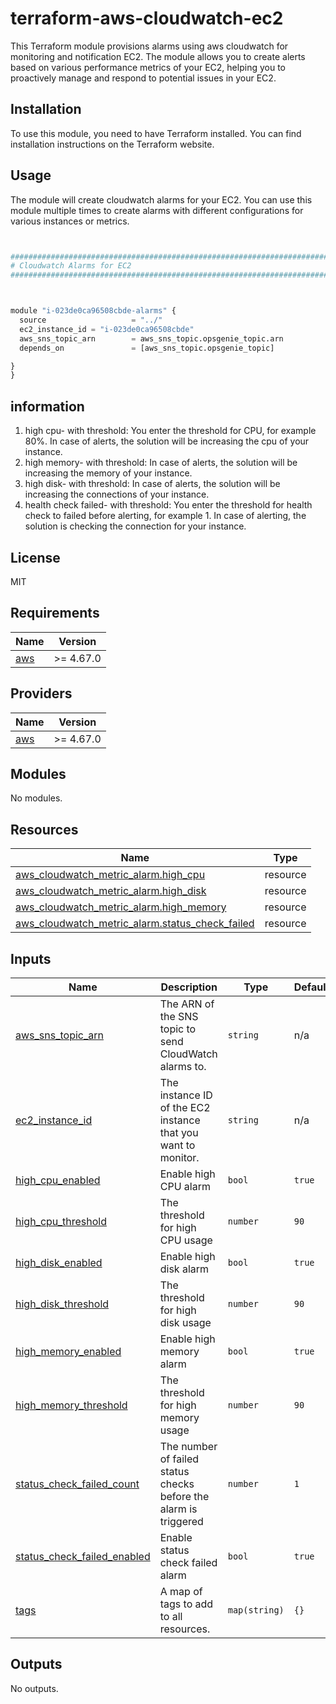 # terraform-aws-cloudwatch-ec2

This Terraform module provisions alarms using aws cloudwatch for monitoring and notification EC2. The module allows you to create alerts based on various performance metrics of your EC2, helping you to proactively manage and respond to potential issues in your EC2.

## Installation

To use this module, you need to have Terraform installed. You can find installation instructions on the Terraform website.

## Usage

The module will create cloudwatch alarms for your EC2. You can use this module multiple times to create alarms with different configurations for various instances or metrics.

```python


################################################################################
# Cloudwatch Alarms for EC2
################################################################################



module "i-023de0ca96508cbde-alarms" {
  source                   = "../"
  ec2_instance_id = "i-023de0ca96508cbde"
  aws_sns_topic_arn        = aws_sns_topic.opsgenie_topic.arn
  depends_on               = [aws_sns_topic.opsgenie_topic]

}
}


```

## information

1. high cpu- with threshold:
   You enter the threshold for CPU, for example 80%. In case of alerts, the solution will be increasing the cpu of your instance.
2. high memory- with threshold:
   In case of alerts, the solution will be increasing the memory of your instance.
3. high disk- with threshold:
   In case of alerts, the solution will be increasing the connections of your instance.
4. health check failed- with threshold:
   You enter the threshold for health check to failed before alerting, for example 1.
   In case of alerting, the solution is checking the connection for your instance. 

## License

MIT

<!-- BEGIN_TF_DOCS -->
## Requirements

| Name | Version |
|------|---------|
| <a name="requirement_aws"></a> [aws](#requirement\_aws) | >= 4.67.0 |

## Providers

| Name | Version |
|------|---------|
| <a name="provider_aws"></a> [aws](#provider\_aws) | >= 4.67.0 |

## Modules

No modules.

## Resources

| Name | Type |
|------|------|
| [aws_cloudwatch_metric_alarm.high_cpu](https://registry.terraform.io/providers/hashicorp/aws/latest/docs/resources/cloudwatch_metric_alarm) | resource |
| [aws_cloudwatch_metric_alarm.high_disk](https://registry.terraform.io/providers/hashicorp/aws/latest/docs/resources/cloudwatch_metric_alarm) | resource |
| [aws_cloudwatch_metric_alarm.high_memory](https://registry.terraform.io/providers/hashicorp/aws/latest/docs/resources/cloudwatch_metric_alarm) | resource |
| [aws_cloudwatch_metric_alarm.status_check_failed](https://registry.terraform.io/providers/hashicorp/aws/latest/docs/resources/cloudwatch_metric_alarm) | resource |

## Inputs

| Name | Description | Type | Default | Required |
|------|-------------|------|---------|:--------:|
| <a name="input_aws_sns_topic_arn"></a> [aws\_sns\_topic\_arn](#input\_aws\_sns\_topic\_arn) | The ARN of the SNS topic to send CloudWatch alarms to. | `string` | n/a | yes |
| <a name="input_ec2_instance_id"></a> [ec2\_instance\_id](#input\_ec2\_instance\_id) | The instance ID of the EC2 instance that you want to monitor. | `string` | n/a | yes |
| <a name="input_high_cpu_enabled"></a> [high\_cpu\_enabled](#input\_high\_cpu\_enabled) | Enable high CPU alarm | `bool` | `true` | no |
| <a name="input_high_cpu_threshold"></a> [high\_cpu\_threshold](#input\_high\_cpu\_threshold) | The threshold for high CPU usage | `number` | `90` | no |
| <a name="input_high_disk_enabled"></a> [high\_disk\_enabled](#input\_high\_disk\_enabled) | Enable high disk alarm | `bool` | `true` | no |
| <a name="input_high_disk_threshold"></a> [high\_disk\_threshold](#input\_high\_disk\_threshold) | The threshold for high disk usage | `number` | `90` | no |
| <a name="input_high_memory_enabled"></a> [high\_memory\_enabled](#input\_high\_memory\_enabled) | Enable high memory alarm | `bool` | `true` | no |
| <a name="input_high_memory_threshold"></a> [high\_memory\_threshold](#input\_high\_memory\_threshold) | The threshold for high memory usage | `number` | `90` | no |
| <a name="input_status_check_failed_count"></a> [status\_check\_failed\_count](#input\_status\_check\_failed\_count) | The number of failed status checks before the alarm is triggered | `number` | `1` | no |
| <a name="input_status_check_failed_enabled"></a> [status\_check\_failed\_enabled](#input\_status\_check\_failed\_enabled) | Enable status check failed alarm | `bool` | `true` | no |
| <a name="input_tags"></a> [tags](#input\_tags) | A map of tags to add to all resources. | `map(string)` | `{}` | no |

## Outputs

No outputs.
<!-- END_TF_DOCS -->
